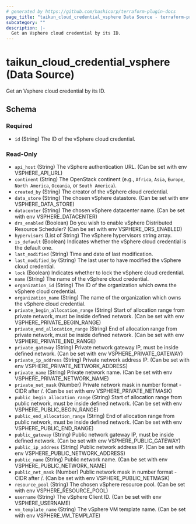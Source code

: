 ```yaml
---
# generated by https://github.com/hashicorp/terraform-plugin-docs
page_title: "taikun_cloud_credential_vsphere Data Source - terraform-provider-taikun"
subcategory: ""
description: |-
  Get an Vsphere cloud credential by its ID.
---
```


# taikun_cloud_credential_vsphere (Data Source)

Get an Vsphere cloud credential by its ID.



<!-- schema generated by tfplugindocs -->
## Schema

### Required

- `id` (String) The ID of the vSphere cloud credential.

### Read-Only

- `api_host` (String) The vSphere authentication URL. (Can be set with env VSPHERE_API_URL)
- `continent` (String) The OpenStack continent (e.g., `Africa`, `Asia`, `Europe`, `North America`, `Oceania`, or `South America`).
- `created_by` (String) The creator of the vSphere cloud credential.
- `data_store` (String) The chosen vSphere datastore. (Can be set with env VSPHERE_DATA_STORE)
- `datacenter` (String) The chosen vSphere datacenter name. (Can be set with env VSPHERE_DATACENTER)
- `drs_enabled` (Boolean) Do you wish to enable vSphere Distributed Resource Scheduler? (Can be set with env VSPHERE_DRS_ENABLED)
- `hypervisors` (List of String) The vSphere hypervisors string array.
- `is_default` (Boolean) Indicates whether the vSphere cloud credential is the default one.
- `last_modified` (String) Time and date of last modification.
- `last_modified_by` (String) The last user to have modified the vSphere cloud credential.
- `lock` (Boolean) Indicates whether to lock the vSphere cloud credential.
- `name` (String) The name of the vSphere cloud credential.
- `organization_id` (String) The ID of the organization which owns the vSphere cloud credential.
- `organization_name` (String) The name of the organization which owns the vSphere cloud credential.
- `private_begin_allocation_range` (String) Start of allocation range from private network, must be inside defined network. (Can be set with env VSPHERE_PRIVATE_BEGIN_RANGE)
- `private_end_allocation_range` (String) End of allocation range from private network, must be inside defined network. (Can be set with env VSPHERE_PRIVATE_END_RANGE)
- `private_gateway` (String) Private network gateway IP, must be inside defined network. (Can be set with env VSPHERE_PRIVATE_GATEWAY)
- `private_ip_address` (String) Private network address IP. (Can be set with env VSPHERE_PRIVATE_NETWORK_ADDRESS)
- `private_name` (String) Private network name. (Can be set with env VSPHERE_PRIVATE_NETWORK_NAME)
- `private_net_mask` (Number) Private network mask in number format - CIDR after /. (Can be set with env VSPHERE_PRIVATE_NETMASK)
- `public_begin_allocation_range` (String) Start of allocation range from public network, must be inside defined network. (Can be set with env VSPHERE_PUBLIC_BEGIN_RANGE)
- `public_end_allocation_range` (String) End of allocation range from public network, must be inside defined network. (Can be set with env VSPHERE_PUBLIC_END_RANGE)
- `public_gateway` (String) Public network gateway IP, must be inside defined network. (Can be set with env VSPHERE_PUBLIC_GATEWAY)
- `public_ip_address` (String) Public network address IP. (Can be set with env VSPHERE_PUBLIC_NETWORK_ADDRESS)
- `public_name` (String) Public network name. (Can be set with env VSPHERE_PUBLIC_NETWORK_NAME)
- `public_net_mask` (Number) Public network mask in number format - CIDR after /. (Can be set with env VSPHERE_PUBLIC_NETMASK)
- `resource_pool` (String) The chosen vSphere resource pool. (Can be set with env VSPHERE_RESOURCE_POOL)
- `username` (String) The vSphere Client ID. (Can be set with env VSPHERE_USERNAME)
- `vm_template_name` (String) The vSphere VM template name. (Can be set with env VSPHERE_VM_TEMPLATE)
